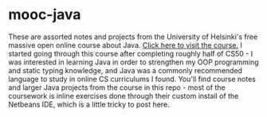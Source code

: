 # mooc-java

These are assorted notes and projects from the University of Helsinki's free massive open online course about Java. [Click here to visit the course.](https://java-programming.mooc.fi/) I started going through this course after completing roughly half of CS50 - I was interested in learning Java in order to strengthen my OOP programming and static typing knowledge, and Java was a commonly recommended language to study in online CS curriculums I found. You'll find course notes and larger Java projects from the course in this repo - most of the coursework is inline exercises done through their custom install of the Netbeans IDE, which is a little tricky to post here.
